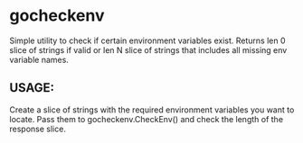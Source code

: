 # gocheckenv

Simple utility to check if certain environment variables exist. Returns len 0 slice of strings if valid or len N slice of strings that includes all missing env variable names.

## USAGE:

Create a slice of strings with the required environment variables you want to locate. Pass them to gocheckenv.CheckEnv() and check the length of the response slice.
